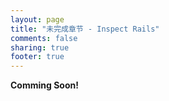 ```yaml
---
layout: page
title: "未完成章节 - Inspect Rails"
comments: false
sharing: true
footer: true
---
```


**Comming Soon!**
